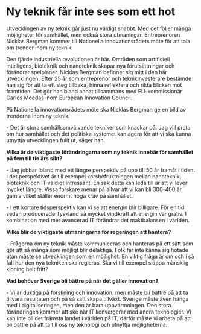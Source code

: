 # Ny teknik får inte ses som ett hot

Utvecklingen av ny teknik går just nu väldigt snabbt. Med det följer många möjligheter för samhället, men också stora utmaningar. Entreprenören Nicklas Bergman kommer till Nationella innovationsrådets möte för att tala om trender inom ny teknik.


Den fjärde industriella revolutionen är här. Områden som artificiell intelligens, bioteknik och nanoteknik skapar nya förutsättningar och förändrar spelplaner. Nicklas Bergman befinner sig mitt i den här utvecklingen. Efter 25 år som entreprenör och teknikinvesterare bestämde han sig för att ta ett steg tillbaka, hinna reflektera och rikta blicken mot framtiden. Det gör han bland annat tillsammans med EU\-kommissionär Carlos Moedas inom European Innovation Council.

På Nationella innovationsrådets möte ska Nicklas Bergman ge en bild av trenderna inom ny teknik.

\- Det är stora samhällsomvälvande tekniker som knackar på. Jag vill prata om hur samhället och det politiska systemet kan agera för att vi ska kunna utnyttja utvecklingen fullt ut, säger han.

**Vilka är de viktigaste förändringarna som ny teknik innebär för samhället på fem till tio års sikt?**

\- Jag jobbar ibland med ett längre perspektiv på upp till 50 år framåt i tiden. I det perspektivet är till exempel korsbefruktningen mellan nanoteknik, bioteknik och IT väldigt intressant. En sak detta kan leda till är att vi lever mycket längre. Vissa forskare menar på allvar att vi kan bli 300\-400 år gamla vilket ställer enormt höga krav på samhället.

\- I ett kortare tidsperspektiv kan vi se att energin blir billigare. För en tid sedan producerade Tyskland så mycket vindkraft att energin var gratis. I kombination med mer avancerad IT förändrar det maktbalansen i världen.

**Vilka blir de viktigaste utmaningarna för regeringen att hantera?**

\- Frågorna om ny teknik måste kommuniceras och hanteras på ett sätt som gör att så många som möjligt blir delaktiga. Folk får inte känna sig hotade utan måste se utvecklingen som en möjlighet. En viktig fråga är om och i så fall hur den nya tekniken ska regleras. Ska vi till exempel släppa mänsklig kloning helt fritt?

**Vad behöver Sverige bli bättre på när det gäller innovation?**

\- Vi är duktiga på forskning och innovation, men måste bli bättre på att ta tillvara resultaten och på så sätt skapa tillväxt. Sverige måste även hänga med i digitaliseringen, men den är bara uppvärmningen. Den stora förändringen kommer att ske när IT konvergerar med andra teknologier. Vi kan inte bli det främsta landet i världen på IT, därför måste vi arbeta på att bli bättre på att ta till oss ny teknologi och utnyttja möjligheterna.
